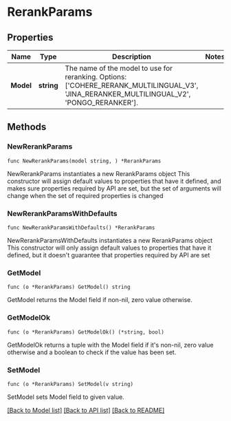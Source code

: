 # RerankParams

## Properties

Name | Type | Description | Notes
------------ | ------------- | ------------- | -------------
**Model** | **string** | The name of the model to use for reranking. Options: [&#39;COHERE_RERANK_MULTILINGUAL_V3&#39;, &#39;JINA_RERANKER_MULTILINGUAL_V2&#39;, &#39;PONGO_RERANKER&#39;]. | 

## Methods

### NewRerankParams

`func NewRerankParams(model string, ) *RerankParams`

NewRerankParams instantiates a new RerankParams object
This constructor will assign default values to properties that have it defined,
and makes sure properties required by API are set, but the set of arguments
will change when the set of required properties is changed

### NewRerankParamsWithDefaults

`func NewRerankParamsWithDefaults() *RerankParams`

NewRerankParamsWithDefaults instantiates a new RerankParams object
This constructor will only assign default values to properties that have it defined,
but it doesn't guarantee that properties required by API are set

### GetModel

`func (o *RerankParams) GetModel() string`

GetModel returns the Model field if non-nil, zero value otherwise.

### GetModelOk

`func (o *RerankParams) GetModelOk() (*string, bool)`

GetModelOk returns a tuple with the Model field if it's non-nil, zero value otherwise
and a boolean to check if the value has been set.

### SetModel

`func (o *RerankParams) SetModel(v string)`

SetModel sets Model field to given value.



[[Back to Model list]](../README.md#documentation-for-models) [[Back to API list]](../README.md#documentation-for-api-endpoints) [[Back to README]](../README.md)


